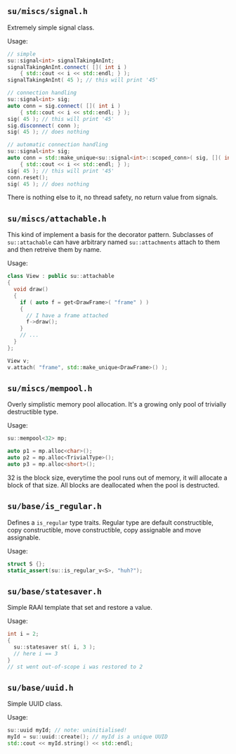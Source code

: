 
## `su/miscs/signal.h`

Extremely simple signal class.

Usage:
```C++
// simple
su::signal<int> signalTakingAnInt;
signalTakingAnInt.connect( []( int i )
	{ std::cout << i << std::endl; } );
signalTakingAnInt( 45 ); // this will print '45'

// connection handling
su::signal<int> sig;
auto conn = sig.connect( []( int i )
	{ std::cout << i << std::endl; } );
sig( 45 ); // this will print '45'
sig.disconnect( conn );
sig( 45 ); // does nothing

// automatic connection handling
su::signal<int> sig;
auto conn = std::make_unique<su::signal<int>::scoped_conn>( sig, []( int i )
	{ std::cout << i << std::endl; } );
sig( 45 ); // this will print '45'
conn.reset();
sig( 45 ); // does nothing
```

There is nothing else to it, no thread safety, no return value from signals.

## `su/miscs/attachable.h`

This kind of implement a basis for the decorator pattern.
Subclasses of `su::attachable` can have arbitrary named
`su::attachments` attach to them and then retreive them by
name.

Usage:
```C++
class View : public su::attachable
{
  void draw()
  {
    if ( auto f = get<DrawFrame>( "frame" ) )
    {
      // I have a frame attached
      f->draw();
    }
	// ...
  }
};

View v;
v.attach( "frame", std::make_unique<DrawFrame>() );
```

## `su/miscs/mempool.h`

Overly simplistic memory pool allocation. It's a growing only
pool of trivially destructible type.

Usage:
```C++
su::mempool<32> mp;

auto p1 = mp.alloc<char>();
auto p2 = mp.alloc<TrivialType>();
auto p3 = mp.alloc<short>();
```
32 is the block size, everytime the pool runs out of memory,
it will allocate a block of that size. All blocks are
deallocated when the pool is destructed.

## `su/base/is_regular.h`

Defines a `is_regular` type traits. Regular type are  default constructible, copy constructible, move constructible, copy assignable and move assignable.

Usage:
```C++
struct S {};
static_assert(su::is_regular_v<S>, "huh?");
```

## `su/base/statesaver.h`

Simple RAAI template that set and restore a value.

Usage:
```C++
int i = 2;
{
  su::statesaver st( i, 3 );
  // here i == 3
}
// st went out-of-scope i was restored to 2

```


## `su/base/uuid.h`

Simple UUID class.

Usage:
```C++
su::uuid myId; // note: uninitialised!
myId = su::uuid::create(); // myId is a unique UUID
std::cout << myId.string() << std::endl;
```
